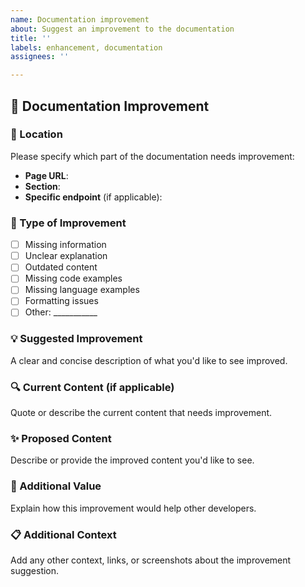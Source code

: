 ```yaml
---
name: Documentation improvement
about: Suggest an improvement to the documentation
title: ''
labels: enhancement, documentation
assignees: ''

---
```


## 📖 Documentation Improvement

### 📍 Location
Please specify which part of the documentation needs improvement:
- **Page URL**: 
- **Section**: 
- **Specific endpoint** (if applicable):

### 🎯 Type of Improvement
- [ ] Missing information
- [ ] Unclear explanation
- [ ] Outdated content
- [ ] Missing code examples
- [ ] Missing language examples
- [ ] Formatting issues
- [ ] Other: ___________

### 💡 Suggested Improvement
A clear and concise description of what you'd like to see improved.

### 🔍 Current Content (if applicable)
Quote or describe the current content that needs improvement.

### ✨ Proposed Content
Describe or provide the improved content you'd like to see.

### 🎁 Additional Value
Explain how this improvement would help other developers.

### 📋 Additional Context
Add any other context, links, or screenshots about the improvement suggestion. 